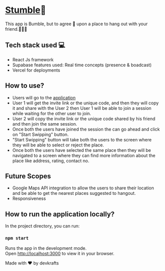 # [Stumble](stumble-more-like-bumble.vercel.app)🚀

This app is Bumble, but to agree 🤝 upon a place to hang out with your friend.🧑‍🤝‍🧑 

## Tech stack used 💻
- React Js framework
- Supabase features used: Real time concepts (presence & boadcast)
- Vercel for deployments

## How to use?
- Users will go to the [application](stumble-more-like-bumble.vercel.app)
- User 1 will get the invite link or the unique code, and then they will copy it and share with the User 2 then User 1 will be able to join a session while waiting for the other user to join.
- User 2 will copy the invite link or the unique code shared by his friend and then join the same session.
- Once both the users have joined the session the can go ahead and click on "Start Swipping" button.
- "Start Swipping" button will take both the users to the screen where they will be able to select or reject the place.
- Once both the users have selected the same place then they will be navigated to a screen where they can find more information about the place like address, rating, contact no.

## Future Scopes
- Google Maps API integration to allow the users to share their location and be able to get the nearest places suggested  to hangout.
- Responsiveness

## How to run the application locally?

In the project directory, you can run:

### `npm start`

Runs the app in the development mode.\
Open [http://localhost:3000](http://localhost:3000) to view it in your browser.

Made with ❤️ by devkrafts